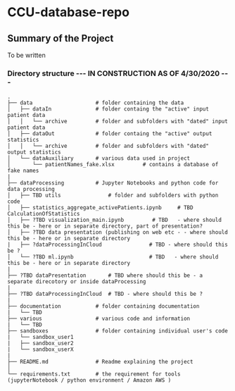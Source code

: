 # CCU-database-repo

## Summary of the Project
To be written


### Directory structure --- IN CONSTRUCTION AS OF 4/30/2020 ---

    .
    ├── data                    # folder containing the data
    │   ├── dataIn              # folder containg the "active" input patient data
    │   │   └── archive         # folder and subfolders with "dated" input patient data
    │   ├── dataOut             # folder containg the "active" output statistics
    │   │   └── archive         # folder and subfolders with "dated" output statistics
    │   └── dataAuxiliary       # various data used in project
    │       └── patientNames_fake.xlsx         # contains a database of fake names     
    |   
    ├── dataProcessing          # Jupyter Notebooks and python code for data processing
    │   ├── TBD utils               # folder and subfolders with python code
    │   ├── statistics_aggregate_activePatients.ipynb     # TBD CalculationOfStatistics
    │   ├── ?TBD visualization_main.ipynb         # TBD   - where should this be - here or in separate directory, part of presentation?
    │   ├── ?TBD data presentation (publishing on web etc - - where should this be - here or in separate directory
    |   ├── ?dataProcessingInCloud               # TBD - where should this be ?
    │   └── ?TBD ml.ipynb                        # TBD   - where should this be - here or in separate directory
    |
    ├── ?TBD dataPresentation       # TBD where should this be - a separate direcotory or inside dataProcessing
    |
    ├── ?TBD dataProcessingInCloud  # TBD - where should this be ?
    |
    ├── documentation           # folder containing documentation 
    |   └── TBD
    ├── various                 # various code and information 
    |   └── TBD
    ├── sandboxes               # folder containing individual user's code 
    |   └── sandbox_user1
    |   ├── sandbox_user2 
    |   └── sandbox_userX    
    |
    ├── README.md               # Readme explaining the project
    │    
    └── requirements.txt        # the requirement for tools (jupyterNotebook / python environment / Amazon AWS )


      
